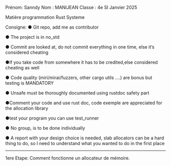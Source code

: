 Prénom: Sanndy
Nom : MANIJEAN
Classe : 4e SI Janvier 2025

Matière programmation Rust Systeme


Consigne: 
● Git repo, add me as contributor

● The project is in no_std

● Commit are looked at, do not commit everything in one time, else it’s
considered cheating

●If you take code from somewhere it has to be credited,else considered
cheating as well

● Code quality (miri/mirai/fuzzers, other cargo utils ….) are bonus but testing
is MANDATORY

● Unsafe must be thoroughly documented using rustdoc safety part

●Comment your code and use rust doc, code exemple are
appreciated for the allocation library

●test your program you can use test_runner 

● No group, is to be done individually

● A report with your design choice is needed, slab allocators can
be a hard thing to do, so I need to understand what you wanted
to do in the first place

------------------------------------------------------------------------------------

1ere Etape: Comment fonctionne un allocateur de mémoire.
